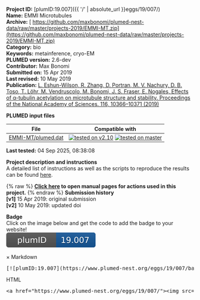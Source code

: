 **Project ID:** [plumID:19.007]({{ '/' | absolute_url }}eggs/19/007/)  
**Name:**  EMMI Microtubules  
**Archive:** [ https://github.com/maxbonomi/plumed-nest-data/raw/master/projects-2019/EMMI-MT.zip](https://github.com/maxbonomi/plumed-nest-data/raw/master/projects-2019/EMMI-MT.zip)  
**Category:**  bio  
**Keywords:**  metainference, cryo-EM  
**PLUMED version:**  2.6-dev  
**Contributor:**  Max Bonomi  
**Submitted on:** 15 Apr 2019  
**Last revised:** 10 May 2019  
**Publication:** [L. Eshun-Wilson, R. Zhang, D. Portran, M. V. Nachury, D. B. Toso, T. Löhr, M. Vendruscolo, M. Bonomi, J. S. Fraser, E. Nogales, Effects of α-tubulin acetylation on microtubule structure and stability. Proceedings of the National Academy of Sciences. 116, 10366–10371 (2019)](http://dx.doi.org/10.1073/pnas.1900441116)  
  
**PLUMED input files**  
  
| File     | Compatible with |  
|:--------:|:--------:|  
| [EMMI-MT/plumed.dat](./data/EMMI-MT/plumed.dat.md) |  [![tested on v2.10](https://img.shields.io/badge/v2.10-passing-green.svg)](data/EMMI-MT/plumed.dat.plumed.stderr) [![tested on master](https://img.shields.io/badge/master-passing-green.svg)](data/EMMI-MT/plumed.dat.plumed_master.stderr) |  
  
**Last tested:**  04 Sep 2025, 08:38:08
  
**Project description and instructions**  
A detailed list of instructions as well as the scripts to reproduce the results can be found [here](https://github.com/fraser-lab/plumed_em_md). 

  
{% raw %}
<b><a href="https://www.plumed.org/doc-master/user-doc/html/actionlist/?actions=PRINT,BIASVALUE,MOLINFO,WHOLEMOLECULES,GROUP,EMMI" target="_blank">Click here</a> to open manual pages for actions used in this project.</b>
{% endraw %}
**Submission history**  
**[v1]** 15 Apr 2019: original submission  
**[v2]** 10 May 2019: updated doi  
  
**Badge**  
Click on the image below and get the code to add the badge to your website!  
<img src="./badge.svg" alt="plumeDnest:19.007" id="myBtn" class="badge">
<div id="myModal" class="modal">
  <div class="modal-content">
    <span class="close">&times;</span>
    Markdown<pre>[![plumID:19.007](https://www.plumed-nest.org/eggs/19/007/badge.svg)](https://www.plumed-nest.org/eggs/19/007/)</pre>
    HTML<pre>&lt;a href="https://www.plumed-nest.org/eggs/19/007/"&gt;&lt;img src="https://www.plumed-nest.org/eggs/19/007/badge.svg" alt="plumID:19.007"&gt;&lt;/a&gt;</pre>
  </div>
</div>
